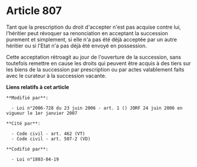 # Article 807

Tant que la prescription du droit d'accepter n'est pas acquise contre lui, l'héritier peut révoquer sa renonciation en
acceptant la succession purement et simplement, si elle n'a pas été déjà acceptée par un autre héritier ou si l'Etat n'a pas
déjà été envoyé en possession.

Cette acceptation rétroagit au jour de l'ouverture de la succession, sans toutefois remettre en cause les droits qui peuvent
être acquis à des tiers sur les biens de la succession par prescription ou par actes valablement faits avec le curateur à la
succession vacante.

**Liens relatifs à cet article**

	**Modifié par**:

	  - Loi n°2006-728 du 23 juin 2006 - art. 1 () JORF 24 juin 2006 en vigueur le 1er janvier 2007

	**Cité par**:

	  - Code civil - art. 462 (VT)
	  - Code civil - art. 507-2 (VD)

	**Codifié par**:

	  - Loi n°1803-04-19
